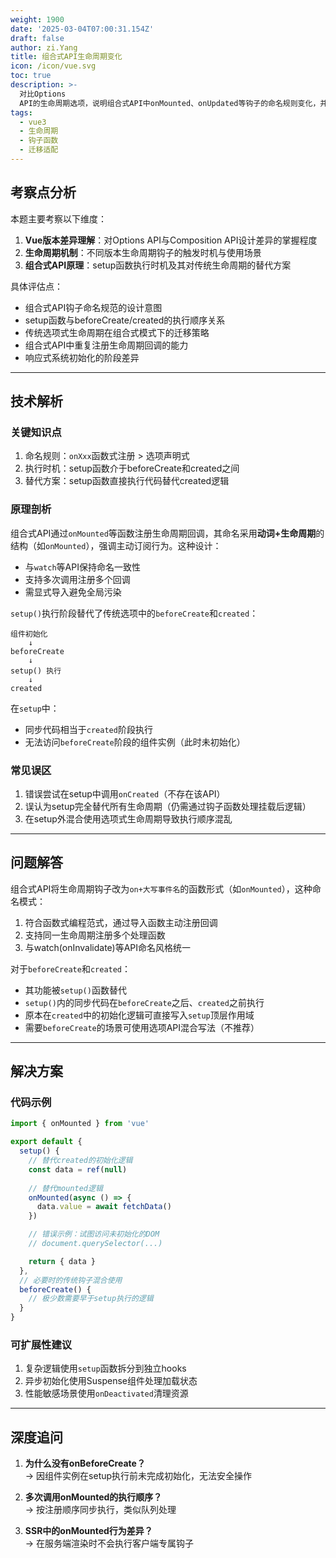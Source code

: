 ```yaml
---
weight: 1900
date: '2025-03-04T07:00:31.154Z'
draft: false
author: zi.Yang
title: 组合式API生命周期变化
icon: /icon/vue.svg
toc: true
description: >-
  对比Options
  API的生命周期选项，说明组合式API中onMounted、onUpdated等钩子的命名规则变化，并解释beforeCreate和created在setup中的替代方案。
tags:
  - vue3
  - 生命周期
  - 钩子函数
  - 迁移适配
---
```




## 考察点分析

本题主要考察以下维度：

1. **Vue版本差异理解**：对Options API与Composition API设计差异的掌握程度
2. **生命周期机制**：不同版本生命周期钩子的触发时机与使用场景
3. **组合式API原理**：setup函数执行时机及其对传统生命周期的替代方案

具体评估点：

- 组合式API钩子命名规范的设计意图
- setup函数与beforeCreate/created的执行顺序关系
- 传统选项式生命周期在组合式模式下的迁移策略
- 组合式API中重复注册生命周期回调的能力
- 响应式系统初始化的阶段差异

---

## 技术解析

### 关键知识点

1. 命名规则：`onXxx`函数式注册 > 选项声明式
2. 执行时机：setup函数介于beforeCreate和created之间
3. 替代方案：setup函数直接执行代码替代created逻辑

### 原理剖析

组合式API通过`onMounted`等函数注册生命周期回调，其命名采用**动词+生命周期**的结构（如`onMounted`），强调主动订阅行为。这种设计：

- 与`watch`等API保持命名一致性
- 支持多次调用注册多个回调
- 需显式导入避免全局污染

`setup()`执行阶段替代了传统选项中的`beforeCreate`和`created`：

```text
组件初始化
    ↓ 
beforeCreate
    ↓ 
setup() 执行
    ↓ 
created
```

在`setup`中：

- 同步代码相当于`created`阶段执行
- 无法访问`beforeCreate`阶段的组件实例（此时未初始化）

### 常见误区

1. 错误尝试在setup中调用`onCreated`（不存在该API）
2. 误认为setup完全替代所有生命周期（仍需通过钩子函数处理挂载后逻辑）
3. 在setup外混合使用选项式生命周期导致执行顺序混乱

---

## 问题解答

组合式API将生命周期钩子改为`on+大写事件名`的函数形式（如`onMounted`），这种命名模式：

1. 符合函数式编程范式，通过导入函数主动注册回调
2. 支持同一生命周期注册多个处理函数
3. 与watch(onInvalidate)等API命名风格统一

对于`beforeCreate`和`created`：

- 其功能被`setup()`函数替代
- `setup()`内的同步代码在`beforeCreate`之后、`created`之前执行
- 原本在`created`中的初始化逻辑可直接写入`setup`顶层作用域
- 需要`beforeCreate`的场景可使用选项API混合写法（不推荐）

---

## 解决方案

### 代码示例

```javascript
import { onMounted } from 'vue'

export default {
  setup() {
    // 替代created的初始化逻辑
    const data = ref(null)
    
    // 替代mounted逻辑
    onMounted(async () => {
      data.value = await fetchData()
    })

    // 错误示例：试图访问未初始化的DOM
    // document.querySelector(...) 

    return { data }
  },
  // 必要时的传统钩子混合使用
  beforeCreate() {
    // 极少数需要早于setup执行的逻辑
  }
}
```

### 可扩展性建议

1. 复杂逻辑使用`setup`函数拆分到独立hooks
2. 异步初始化使用Suspense组件处理加载状态
3. 性能敏感场景使用`onDeactivated`清理资源

---

## 深度追问

1. **为什么没有onBeforeCreate？**  
→ 因组件实例在setup执行前未完成初始化，无法安全操作

2. **多次调用onMounted的执行顺序？**  
→ 按注册顺序同步执行，类似队列处理

3. **SSR中的onMounted行为差异？**  
→ 在服务端渲染时不会执行客户端专属钩子

